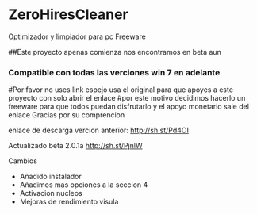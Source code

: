 # ZeroHiresCleaner
Optimizador y limpiador para pc Freeware

##Este proyecto apenas comienza nos encontramos en beta aun
### Compatible con todas las verciones win 7 en adelante

#Por favor no uses link espejo usa el original para que apoyes a este proyecto con solo abrir el enlace 
#por este motivo decidimos hacerlo un freeware para que todos puedan disfrutarlo y el apoyo monetario sale del enlace Gracias por su comprencion

enlace de descarga vercion anterior: http://sh.st/Pd4OI

Actualizado beta 2.0.1a http://sh.st/PjnlW

Cambios 

+ Añadido instalador
+ Añadimos mas opciones a la seccion 4
+ Activacion nucleos
+ Mejoras de rendimiento visula
